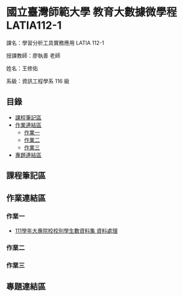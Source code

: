 # 國立臺灣師範大學 教育大數據微學程 LATIA112-1
課名：學習分析工具實務應用 LATIA 112-1

授課教師：廖執善 老師

姓名：王修佑

系級：資訊工程學系 116 級
## 目錄
+ [課程筆記區](#課程筆記區)
+ [作業連結區](#作業連結區)
  + [作業一](#作業一)
  + [作業二](#作業二)
  + [作業三](#作業三)
+ [專題連結區](#專題連結區)

## 課程筆記區
## 作業連結區
### 作業一
- [111學年大專院校校別學生數資料集 資料處理](https://github.com/whyhugo/LATIA112-1/blob/main/data_processing/Lab.ipynb)
### 作業二
### 作業三
## 專題連結區
